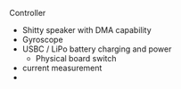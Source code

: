 
Controller

- Shitty speaker with DMA capability
- Gyroscope
- USBC / LiPo battery charging and power
    - Physical board switch
- current measurement
- 